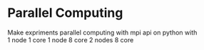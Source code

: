# Parallel Computing

Make expriments parallel computing with mpi api on python with
</br>
1 node 1 core
1 node 8 core
2 nodes 8 core
